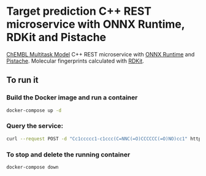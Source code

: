 # Target prediction C++ REST microservice with ONNX Runtime, RDKit and Pistache

[ChEMBL Multitask Model](https://github.com/chembl/chembl_multitask_model/) C++ REST microservice with [ONNX Runtime](https://microsoft.github.io/onnxruntime/) and [Pistache](https://github.com/oktal/pistache). Molecular fingerprints calculated with [RDKit](https://www.rdkit.org/docs/index.html).

## To run it

### Build the Docker image and run a container

```bash
docker-compose up -d
```

### Query the service:

```bash
curl --request POST -d "Cc1ccccc1-c1ccc(C=NNC(=O)CCCCCC(=O)NO)cc1" http://localhost:9080/predict
```

### To stop and delete the running container

```bash
docker-compose down
```

